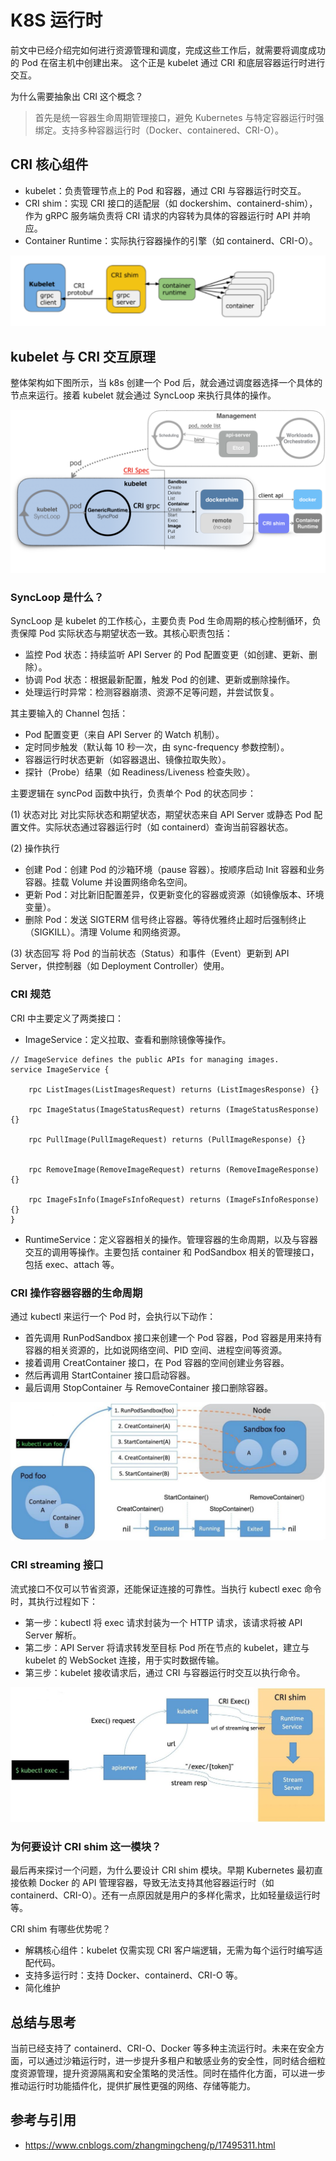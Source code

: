 <!--Copyright © ZOMI 适用于[License](https://github.com/Infrasys-AI/AIInfra)版权许可-->

# K8S 运行时
前文中已经介绍完如何进行资源管理和调度，完成这些工作后，就需要将调度成功的 Pod 在宿主机中创建出来。
这个正是 kubelet 通过 CRI 和底层容器运行时进行交互。

为什么需要抽象出 CRI 这个概念？
> 首先是统一容器生命周期管理接口，避免 Kubernetes 与特定容器运行时强绑定。支持多种容器运行时（Docker、containered、CRI-O）。


## CRI 核心组件
- kubelet：负责管理节点上的 Pod 和容器，通过 CRI 与容器运行时交互。
- CRI shim：实现 CRI 接口的适配层（如 dockershim、containerd-shim），作为 gRPC 服务端负责将 CRI 请求的内容转为具体的容器运行时 API 并响应。
- Container Runtime：实际执行容器操作的引擎（如 containerd、CRI-O）。

![CRI 架构](./images/05cri.png)

## kubelet 与 CRI 交互原理
整体架构如下图所示，当 k8s 创建一个 Pod 后，就会通过调度器选择一个具体的节点来运行。接着 kubelet 就会通过 SyncLoop 来执行具体的操作。

![CRI 架构](./images/05criinfra.png)

### SyncLoop 是什么？
SyncLoop 是 kubelet 的工作核心，主要负责 Pod 生命周期的核心控制循环，负责保障 Pod 实际状态与期望状态一致。其核心职责包括：
- 监控 Pod 状态：持续监听 API Server 的 Pod 配置变更（如创建、更新、删除）。
- 协调 Pod 状态：根据最新配置，触发 Pod 的创建、更新或删除操作。
- 处理运行时异常：检测容器崩溃、资源不足等问题，并尝试恢复。

其主要输入的 Channel 包括：
- Pod 配置变更（来自 API Server 的 Watch 机制）。
- 定时同步触发（默认每 10 秒一次，由 sync-frequency 参数控制）。
- 容器运行时状态更新（如容器退出、镜像拉取失败）。
- 探针（Probe）结果（如 Readiness/Liveness 检查失败）。


主要逻辑在 syncPod 函数中执行，负责单个 Pod 的状态同步：

(1) 状态对比
对比实际状态和期望状态，期望状态来自 API Server 或静态 Pod 配置文件。实际状态通过容器运行时（如 containerd）查询当前容器状态。

(2) 操作执行
- 创建 Pod：创建 Pod 的沙箱环境（pause 容器）。按顺序启动 Init 容器和业务容器。挂载 Volume 并设置网络命名空间。
- 更新 Pod：对比新旧配置差异，仅更新变化的容器或资源（如镜像版本、环境变量）。
- 删除 Pod：发送 SIGTERM 信号终止容器。等待优雅终止超时后强制终止（SIGKILL）。清理 Volume 和网络资源。

(3) 状态回写
将 Pod 的当前状态（Status）和事件（Event）更新到 API Server，供控制器（如 Deployment Controller）使用。

### CRI 规范
CRI 中主要定义了两类接口：
- ImageService：定义拉取、查看和删除镜像等操作。
```
// ImageService defines the public APIs for managing images.
service ImageService {
    
    rpc ListImages(ListImagesRequest) returns (ListImagesResponse) {}
    
    rpc ImageStatus(ImageStatusRequest) returns (ImageStatusResponse) {}
   
    rpc PullImage(PullImageRequest) returns (PullImageResponse) {}
   
   
    rpc RemoveImage(RemoveImageRequest) returns (RemoveImageResponse) {}
   
    rpc ImageFsInfo(ImageFsInfoRequest) returns (ImageFsInfoResponse) {}
}
```

- RuntimeService：定义容器相关的操作。管理容器的生命周期，以及与容器交互的调用等操作。主要包括 container 和 PodSandbox 相关的管理接口，包括 exec、attach 等。

### CRI 操作容器容器的生命周期
通过 kubectl 来运行一个 Pod 时，会执行以下动作：
- 首先调用 RunPodSandbox 接口来创建一个 Pod 容器，Pod 容器是用来持有容器的相关资源的，比如说网络空间、PID 空间、进程空间等资源。
- 接着调用 CreatContainer 接口，在 Pod 容器的空间创建业务容器。
- 然后再调用 StartContainer 接口启动容器。
- 最后调用 StopContainer 与 RemoveContainer 接口删除容器。

![CRI 架构](./images/05cri_cicle.png)

### CRI streaming 接口
流式接口不仅可以节省资源，还能保证连接的可靠性。当执行 kubectl exec 命令时，其执行过程如下：
- 第一步：kubectl 将 exec 请求封装为一个 HTTP 请求，该请求将被 API Server 解析。
- 第二步：API Server 将请求转发至目标 Pod 所在节点的 kubelet，建立与 kubelet 的 WebSocket 连接，用于实时数据传输。
- 第三步：kubelet 接收请求后，通过 CRI 与容器运行时交互以执行命令。

![CRI 架构](./images/05cri_streaming.png)

### 为何要设计 CRI shim 这一模块？
最后再来探讨一个问题，为什么要设计 CRI shim 模块。早期 Kubernetes 最初直接依赖 Docker 的 API 管理容器，导致无法支持其他容器运行时（如 containerd、CRI-O）。还有一点原因就是用户的多样化需求，比如轻量级运行时等。

CRI shim 有哪些优势呢？
- 解耦核心组件：kubelet 仅需实现 CRI 客户端逻辑，无需为每个运行时编写适配代码。
- 支持多运行时：支持 Docker、containerd、CRI-O 等。
- 简化维护

## 总结与思考
当前已经支持了 containerd、CRI-O、Docker 等多种主流运行时。未来在安全方面，可以通过沙箱运行时，进一步提升多租户和敏感业务的安全性，同时结合细粒度资源管理，提升资源隔离和安全策略的灵活性。同时在插件化方面，可以进一步推动运行时功能插件化，提供扩展性更强的网络、存储等能力。


## 参考与引用
- https://www.cnblogs.com/zhangmingcheng/p/17495311.html

